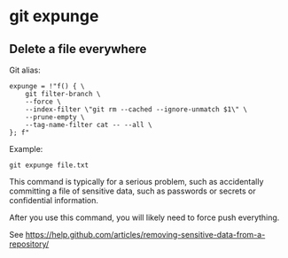 # git expunge

## Delete a file everywhere

Git alias:

```git
expunge = !"f() { \
    git filter-branch \
    --force \
    --index-filter \"git rm --cached --ignore-unmatch $1\" \
    --prune-empty \
    --tag-name-filter cat -- --all \
}; f"
```

Example:

```shell
git expunge file.txt
```

This command is typically for a serious problem, such as accidentally
committing a file of sensitive data, such as passwords or secrets or
confidential information.

After you use this command, you will likely need to force push everything.

See https://help.github.com/articles/removing-sensitive-data-from-a-repository/
